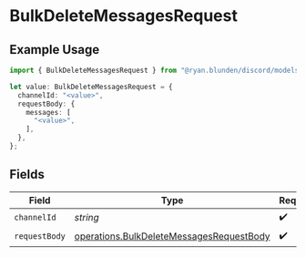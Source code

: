 # BulkDeleteMessagesRequest

## Example Usage

```typescript
import { BulkDeleteMessagesRequest } from "@ryan.blunden/discord/models/operations";

let value: BulkDeleteMessagesRequest = {
  channelId: "<value>",
  requestBody: {
    messages: [
      "<value>",
    ],
  },
};
```

## Fields

| Field                                                                                                | Type                                                                                                 | Required                                                                                             | Description                                                                                          |
| ---------------------------------------------------------------------------------------------------- | ---------------------------------------------------------------------------------------------------- | ---------------------------------------------------------------------------------------------------- | ---------------------------------------------------------------------------------------------------- |
| `channelId`                                                                                          | *string*                                                                                             | :heavy_check_mark:                                                                                   | N/A                                                                                                  |
| `requestBody`                                                                                        | [operations.BulkDeleteMessagesRequestBody](../../models/operations/bulkdeletemessagesrequestbody.md) | :heavy_check_mark:                                                                                   | N/A                                                                                                  |